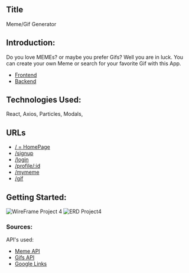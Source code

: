 ## Title
Meme/Gif Generator


## Introduction:
Do you love MEMEs? or maybe you prefer Gifs? Well you are in luck. You can create your own Meme or search for your favorite Gif with this App. 
* [Frontend](https://github.com/jchristensen3/meme_frontend)
* [Backend](https://github.com/jchristensen3/meme-now)

## Technologies Used:
  React,
  Axios,
  Particles,
  Modals,
  
  
## URLs
* [/ = HomePage](http://localhost:3000/)
* [/signup](http://localhost:3000/signup)
* [/login](http://localhost:3000/login)
* [/profile/:id](http://localhost:3000/profile/7)
* [/mymeme](http://localhost:3000/mymeme)
* [/gif](http://localhost:3000/gif)

## Getting Started:
![WireFrame Project 4](https://user-images.githubusercontent.com/62125512/125875548-dce3e52e-42e5-4a40-b1fe-a88f025d774f.png)
![ERD Project4](https://user-images.githubusercontent.com/62125512/125875554-409488d1-d3fe-4b6b-9de8-474593fbc1ac.png)


### Sources: 
API's used:<br>
 * [Meme API](https://api.imgflip.com/get_memes)
 * [Gifs API](http://api.giphy.com/v1/gifs/search)
 * [Google Links](https://github.com/jchristensen3/meme_frontend/files/6827154/Project4.Sources.txt)


